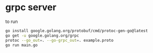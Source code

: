 # grpc server

to run
```bash
go install google.golang.org/protobuf/cmd/protoc-gen-go@latest
go get -u google.golang.org/grpc
protoc --go_out=. --go-grpc_out=. example.proto
go run main.go
```